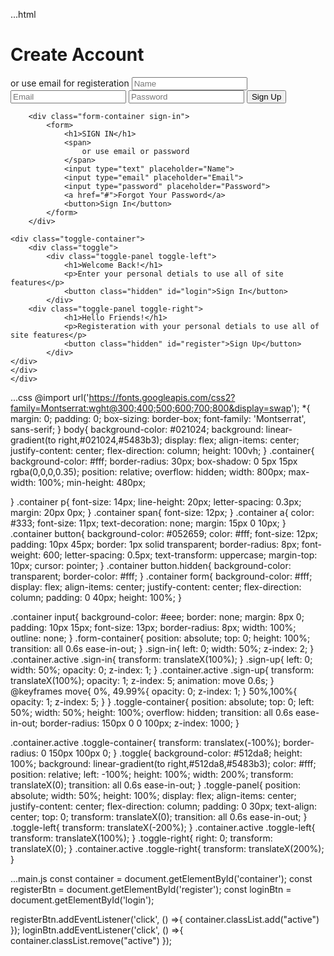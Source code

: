 ...html
    <!DOCTYPE html>
<html lang="en">
<head>
    <meta charset="UTF-8">
    <meta http-equiv="X-UA-Compatible" content="IE=edge">
    <meta name="viewport" content="width=device-width, initial-scale=1.0">
    <link rel="stylesheet" href="style.css">
    <link rel="stylesheet" href="https://cdnjs.cloudflare.com/ajax/libs/font-awesome/6.4.2/css/all.min.css">
    <title>LOGIN-PAGE</title>
</head>
<body>
    <div class="container" id="container">
        <div class="form-container sign-up">
            <form>
                <h1>Create Account</h1>
                <span>
                    or use email for registeration
                </span> 
                <input type="text" placeholder="Name">
                <input type="email" placeholder="Email">
                <input type="password" placeholder="Password">
                <button>Sign Up</button>
            </form>
        </div>
    
        <div class="form-container sign-in">
            <form>
                <h1>SIGN IN</h1>
                <span>
                    or use email or password
                </span> 
                <input type="text" placeholder="Name">
                <input type="email" placeholder="Email">
                <input type="password" placeholder="Password">
                <a href="#">Forgot Your Password</a>
                <button>Sign In</button>
            </form>
        </div>

    <div class="toggle-container">
        <div class="toggle">
            <div class="toggle-panel toggle-left">
                <h1>Welcome Back!</h1>
                <p>Enter your personal detials to use all of site features</p>
                <button class="hidden" id="login">Sign In</button>
            </div>
        <div class="toggle-panel toggle-right">
                <h1>Hello Friends!</h1>
                <p>Registeration with your personal detials to use all of site features</p>
                <button class="hidden" id="register">Sign Up</button>
            </div>
    </div>
    </div>
    </div>
<script src="main.js"></script>
</body>
</html>

...css
     @import url('https://fonts.googleapis.com/css2?family=Montserrat:wght@300;400;500;600;700;800&display=swap');
*{
    margin: 0;
    padding: 0;
    box-sizing: border-box;
    font-family: 'Montserrat', sans-serif;
}
body{
    background-color: #021024;
    background: linear-gradient(to right,#021024,#5483b3);
    display: flex;
    align-items: center;
    justify-content: center;
    flex-direction: column;
    height: 100vh;
}
.container{
    background-color: #fff;
    border-radius: 30px;
    box-shadow: 0 5px 15px rgba(0,0,0,0.35);
    position: relative;
    overflow: hidden;
    width: 800px;
    max-width: 100%;
    min-height: 480px;

}
.container p{
    font-size: 14px;
    line-height: 20px;
    letter-spacing: 0.3px;
    margin: 20px 0px;
}
.container span{
    font-size: 12px;
}
.container a{
    color: #333;
    font-size: 11px;
    text-decoration: none;
    margin: 15px 0 10px;
}
.container button{
    background-color: #052659;
    color: #fff;
    font-size: 12px;
    padding: 10px 45px;
    border: 1px solid transparent;
    border-radius: 8px;
    font-weight: 600;
    letter-spacing: 0.5px;
    text-transform: uppercase;
    margin-top: 10px;
    cursor: pointer;
}
.container button.hidden{
    background-color: transparent;
    border-color: #fff; 
}
.container form{
    background-color: #fff;
    display: flex;
    align-items: center;
    justify-content: center;
    flex-direction: column;
    padding: 0 40px;
    height: 100%;
}

.container input{
    background-color: #eee;
    border: none;
    margin: 8px 0;
    padding: 10px 15px;
    font-size: 13px;
    border-radius: 8px;
    width: 100%;
    outline: none;
}
.form-container{
    position: absolute;
    top: 0;
    height: 100%;
    transition: all 0.6s ease-in-out;
}
.sign-in{
    left: 0;
    width: 50%;
    z-index: 2;
}
.container.active .sign-in{
    transform: translateX(100%);
}
.sign-up{
    left: 0;
    width: 50%;
    opacity: 0;
    z-index: 1;
}
.container.active .sign-up{
    transform: translateX(100%);
    opacity: 1;
    z-index: 5;
    animation: move 0.6s;
}
@keyframes move{
    0%, 49.99%{
        opacity: 0;
        z-index: 1;
    }
    50%,100%{
        opacity: 1;
        z-index: 5;
    }
}
.toggle-container{
    position: absolute;
    top: 0;
    left: 50%;
    width: 50%;
    height: 100%;
    overflow: hidden;
    transition: all 0.6s ease-in-out;
    border-radius: 150px 0 0 100px;
    z-index: 1000;
}

.container.active .toggle-container{
    transform: translatex(-100%);
    border-radius: 0 150px 100px 0;
}
.toggle{
    background-color: #512da8;
    height: 100%;
    background: linear-gradient(to right,#512da8,#5483b3);
    color: #fff;
    position: relative;
    left: -100%;
    height: 100%;
    width: 200%;
    transform: translateX(0);
    transition: all 0.6s ease-in-out;
}
.toggle-panel{
    position: absolute;
    width: 50%;
    height: 100%;
    display: flex;
    align-items: center;
    justify-content: center;
    flex-direction: column;
    padding: 0 30px;
    text-align: center;
    top: 0;
    transform: translateX(0);
    transition: all 0.6s ease-in-out;
}
.toggle-left{
    transform: translateX(-200%);
}
.container.active .toggle-left{
    transform: translateX(100%);
}
.toggle-right{
    right: 0;
    transform: translateX(0);
}
.container.active .toggle-right{
    transform: translateX(200%);
}

...main.js
    const container = document.getElementById('container');
const registerBtn = document.getElementById('register');
const loginBtn = document.getElementById('login');

registerBtn.addEventListener('click', () =>{
    container.classList.add("active")
});
loginBtn.addEventListener('click', () =>{
    container.classList.remove("active")
}); 

